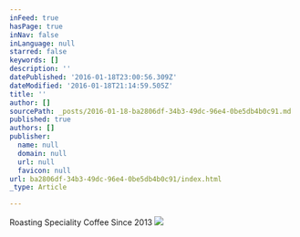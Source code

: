 ```yaml
---
inFeed: true
hasPage: true
inNav: false
inLanguage: null
starred: false
keywords: []
description: ''
datePublished: '2016-01-18T23:00:56.309Z'
dateModified: '2016-01-18T21:14:59.505Z'
title: ''
author: []
sourcePath: _posts/2016-01-18-ba2806df-34b3-49dc-96e4-0be5db4b0c91.md
published: true
authors: []
publisher:
  name: null
  domain: null
  url: null
  favicon: null
url: ba2806df-34b3-49dc-96e4-0be5db4b0c91/index.html
_type: Article

---
```

Roasting Speciality Coffee Since 2013
![](https://the-grid-user-content.s3-us-west-2.amazonaws.com/fd0cc492-9592-44c3-8709-111aeb9a1426.jpg)